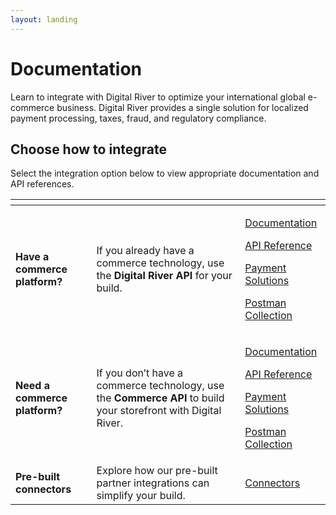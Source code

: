 ```yaml
---
layout: landing
---
```


# Documentation

Learn to integrate with Digital River to optimize your international global e-commerce business. Digital River provides a single solution for localized payment processing, taxes, fraud, and regulatory compliance.

## Choose how to integrate

Select the integration option below to view appropriate documentation and API references.

<table data-view="cards"><thead><tr><th></th><th></th><th></th></tr></thead><tbody><tr><td><strong>Have a commerce platform?</strong> </td><td>If you already have a commerce technology, use the <strong>Digital River API</strong> for your build.</td><td><p><a href="http://localhost:5000/o/-LqC_Nsz4Z-JxICCsFw3/s/-LqH4RJfLVLuHPXuJyTZ/">Documentation</a></p><p><a href="https://www.digitalriver.com/docs/digital-river-api-reference/">API Reference</a></p><p><a href="http://localhost:5000/s/-LqH4RJfLVLuHPXuJyTZ/payments/payment-integrations-1">Payment Solutions</a></p><p><a href="https://github.com/DigitalRiver/api-sandbox#digital-river-api-postman-collection">Postman Collection</a></p></td></tr><tr><td><strong>Need a commerce platform?</strong></td><td>If you don’t have a commerce technology, use the <strong>Commerce API</strong> to build your storefront with Digital River.</td><td><p><a href="http://localhost:5000/o/-LqC_Nsz4Z-JxICCsFw3/s/-LzlYMEYC0GeLSgnsft6/">Documentation</a></p><p><a href="https://www.digitalriver.com/docs/commerce-api-reference/">API Reference</a></p><p><a href="http://localhost:5000/s/-LzlYMEYC0GeLSgnsft6/payments/payments-solutions">Payment Solutions</a></p><p><a href="https://github.com/DigitalRiver/commerce-api">Postman Collection</a></p></td></tr><tr><td><strong>Pre-built connectors</strong></td><td>Explore how our pre-built partner integrations can simplify your build.</td><td><a href="http://localhost:5000/o/-LqC_Nsz4Z-JxICCsFw3/s/-MNZuFyE5P0wydRRHC84/">Connectors</a></td></tr></tbody></table>
